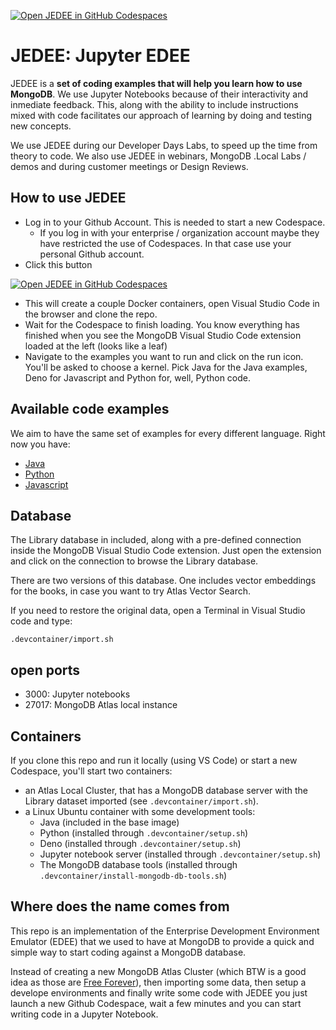 [![Open JEDEE in GitHub Codespaces](https://github.com/codespaces/badge.svg)](https://codespaces.new/mongodb-developer/jedee)


# JEDEE: Jupyter EDEE

JEDEE is a __set of coding examples that will help you learn how to use MongoDB__. We use Jupyter Notebooks because of their interactivity and inmediate feedback. This, along with the ability to include instructions mixed with code facilitates our approach of learning by doing and testing new concepts. 

We use JEDEE during our Developer Days Labs, to speed up the time from theory to code. We also use JEDEE in webinars, MongoDB .Local Labs / demos and during customer meetings or Design Reviews.

## How to use JEDEE

- Log in to your Github Account. This is needed to start a new Codespace.
    - If you log in with your enterprise / organization account maybe they have restricted the use of Codespaces. In that case use your personal Github account.
- Click this button 

[![Open JEDEE in GitHub Codespaces](https://github.com/codespaces/badge.svg)](https://codespaces.new/mongodb-developer/jedee)
- This will create a couple Docker containers, open Visual Studio Code in the browser and clone the repo.
- Wait for the Codespace to finish loading. You know everything has finished when you see the MongoDB Visual Studio Code extension loaded at the left (looks like a leaf)
- Navigate to the examples you want to run and click on the run icon. You'll be asked to choose a kernel. Pick Java for the Java examples, Deno for Javascript and Python for, well, Python code.

## Available code examples

We aim to have the same set of examples for every different language. Right now you have:

- [Java](/java)
- [Python](/python/)
- [Javascript](/javascript/)

## Database

The Library database in included, along with a pre-defined connection inside the MongoDB Visual Studio Code extension. Just open the extension and click on the connection to browse the Library database.

There are two versions of this database. One includes vector embeddings for the books, in case you want to try Atlas Vector Search.

If you need to restore the original data, open a Terminal in Visual Studio code and type:

```shell
.devcontainer/import.sh 
```

## open ports

- 3000: Jupyter notebooks
- 27017: MongoDB Atlas local instance 

## Containers

If you clone this repo and run it locally (using VS Code) or start a new Codespace, you'll start two containers:

- an Atlas Local Cluster, that has a MongoDB database server with the Library dataset imported (see `.devcontainer/import.sh`). 
- a Linux Ubuntu container with some development tools:
    - Java (included in the base image)
    - Python (installed through `.devcontainer/setup.sh`)
    - Deno (installed through `.devcontainer/setup.sh`)
    - Jupyter notebook server (installed through `.devcontainer/setup.sh`)
    - The MongoDB database tools (installed through `.devcontainer/install-mongodb-db-tools.sh`)

## Where does the name comes from

This repo is an implementation of the Enterprise Development Environment Emulator (EDEE) that we used to have at MongoDB to provide a quick and simple way to start coding against a MongoDB database.

Instead of creating a new MongoDB Atlas Cluster (which BTW is a good idea as those are [Free Forever](https://account.mongodb.com/account/register)), then importing some data, then setup a develope environments and finally write some code with JEDEE you just launch a new Github Codespace, wait a few minutes and you can start writing code in a Jupyter Notebook.